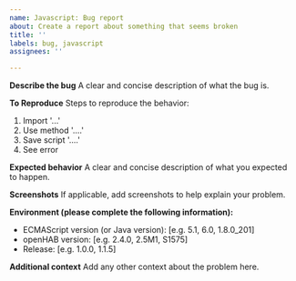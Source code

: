 ```yaml
---
name: Javascript: Bug report
about: Create a report about something that seems broken
title: ''
labels: bug, javascript
assignees: ''

---
```


**Describe the bug**
A clear and concise description of what the bug is.

**To Reproduce**
Steps to reproduce the behavior:
1. Import '...'
2. Use method '....'
3. Save script '....'
4. See error

**Expected behavior**
A clear and concise description of what you expected to happen.

**Screenshots**
If applicable, add screenshots to help explain your problem.

**Environment (please complete the following information):**
 - ECMAScript version (or Java version): [e.g. 5.1, 6.0, 1.8.0_201]
 - openHAB version: [e.g. 2.4.0, 2.5M1, S1575]
 - Release: [e.g. 1.0.0, 1.1.5]

**Additional context**
Add any other context about the problem here.
